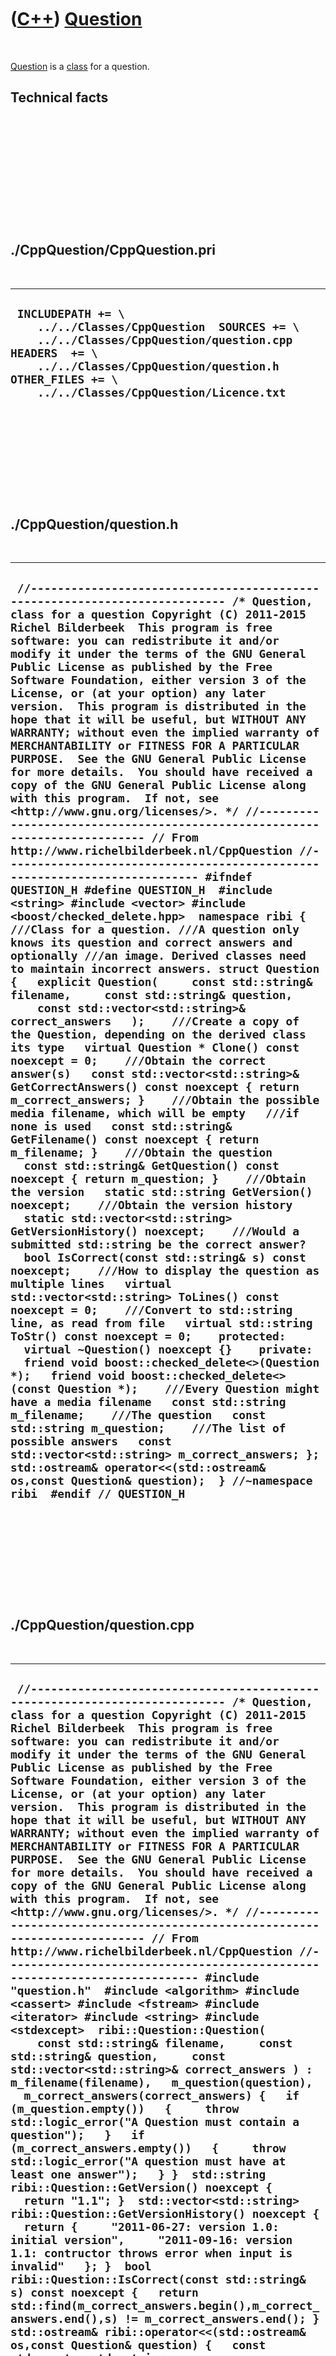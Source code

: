 
 

 

 

 

 

([C++](Cpp.md)) [Question](CppQuestion.md)
============================================

 

[Question](CppQuestion.md) is a [class](CppClass.md) for a question.

Technical facts
---------------

 

 

 

 

 

 

./CppQuestion/CppQuestion.pri
-----------------------------

 

  --------------------------------------------------------------------------------------------------------------------------------------------------------------------------------------------------------------------------------
  ` INCLUDEPATH += \     ../../Classes/CppQuestion  SOURCES += \     ../../Classes/CppQuestion/question.cpp  HEADERS  += \     ../../Classes/CppQuestion/question.h  OTHER_FILES += \     ../../Classes/CppQuestion/Licence.txt`
  --------------------------------------------------------------------------------------------------------------------------------------------------------------------------------------------------------------------------------

 

 

 

 

 

./CppQuestion/question.h
------------------------

 

  --------------------------------------------------------------------------------------------------------------------------------------------------------------------------------------------------------------------------------------------------------------------------------------------------------------------------------------------------------------------------------------------------------------------------------------------------------------------------------------------------------------------------------------------------------------------------------------------------------------------------------------------------------------------------------------------------------------------------------------------------------------------------------------------------------------------------------------------------------------------------------------------------------------------------------------------------------------------------------------------------------------------------------------------------------------------------------------------------------------------------------------------------------------------------------------------------------------------------------------------------------------------------------------------------------------------------------------------------------------------------------------------------------------------------------------------------------------------------------------------------------------------------------------------------------------------------------------------------------------------------------------------------------------------------------------------------------------------------------------------------------------------------------------------------------------------------------------------------------------------------------------------------------------------------------------------------------------------------------------------------------------------------------------------------------------------------------------------------------------------------------------------------------------------------------------------------------------------------------------------------------------------------------------------------------------------------------------------------------------------------------------------------------------------------------------------------------------------------------------------------------------------------------------------------------------------------------------------------------------------------------------------------------------------------------------------------------------------------------------------------------------------------------------------------------------------------------------------------------------------------------------------------------------------------------------------------------------------------------------------------------------------------------------------------------------------------
  ` //--------------------------------------------------------------------------- /* Question, class for a question Copyright (C) 2011-2015 Richel Bilderbeek  This program is free software: you can redistribute it and/or modify it under the terms of the GNU General Public License as published by the Free Software Foundation, either version 3 of the License, or (at your option) any later version.  This program is distributed in the hope that it will be useful, but WITHOUT ANY WARRANTY; without even the implied warranty of MERCHANTABILITY or FITNESS FOR A PARTICULAR PURPOSE.  See the GNU General Public License for more details.  You should have received a copy of the GNU General Public License along with this program.  If not, see <http://www.gnu.org/licenses/>. */ //--------------------------------------------------------------------------- // From http://www.richelbilderbeek.nl/CppQuestion //--------------------------------------------------------------------------- #ifndef QUESTION_H #define QUESTION_H  #include <string> #include <vector> #include <boost/checked_delete.hpp>  namespace ribi {  ///Class for a question. ///A question only knows its question and correct answers and optionally ///an image. Derived classes need to maintain incorrect answers. struct Question {   explicit Question(     const std::string& filename,     const std::string& question,     const std::vector<std::string>& correct_answers   );    ///Create a copy of the Question, depending on the derived class its type   virtual Question * Clone() const noexcept = 0;    ///Obtain the correct answer(s)   const std::vector<std::string>& GetCorrectAnswers() const noexcept { return m_correct_answers; }    ///Obtain the possible media filename, which will be empty   ///if none is used   const std::string& GetFilename() const noexcept { return m_filename; }    ///Obtain the question   const std::string& GetQuestion() const noexcept { return m_question; }    ///Obtain the version   static std::string GetVersion() noexcept;    ///Obtain the version history   static std::vector<std::string> GetVersionHistory() noexcept;    ///Would a submitted std::string be the correct answer?   bool IsCorrect(const std::string& s) const noexcept;    ///How to display the question as multiple lines   virtual std::vector<std::string> ToLines() const noexcept = 0;    ///Convert to std::string line, as read from file   virtual std::string ToStr() const noexcept = 0;    protected:   virtual ~Question() noexcept {}    private:   friend void boost::checked_delete<>(Question *);   friend void boost::checked_delete<>(const Question *);    ///Every Question might have a media filename   const std::string m_filename;    ///The question   const std::string m_question;    ///The list of possible answers   const std::vector<std::string> m_correct_answers; };  std::ostream& operator<<(std::ostream& os,const Question& question);  } //~namespace ribi  #endif // QUESTION_H`
  --------------------------------------------------------------------------------------------------------------------------------------------------------------------------------------------------------------------------------------------------------------------------------------------------------------------------------------------------------------------------------------------------------------------------------------------------------------------------------------------------------------------------------------------------------------------------------------------------------------------------------------------------------------------------------------------------------------------------------------------------------------------------------------------------------------------------------------------------------------------------------------------------------------------------------------------------------------------------------------------------------------------------------------------------------------------------------------------------------------------------------------------------------------------------------------------------------------------------------------------------------------------------------------------------------------------------------------------------------------------------------------------------------------------------------------------------------------------------------------------------------------------------------------------------------------------------------------------------------------------------------------------------------------------------------------------------------------------------------------------------------------------------------------------------------------------------------------------------------------------------------------------------------------------------------------------------------------------------------------------------------------------------------------------------------------------------------------------------------------------------------------------------------------------------------------------------------------------------------------------------------------------------------------------------------------------------------------------------------------------------------------------------------------------------------------------------------------------------------------------------------------------------------------------------------------------------------------------------------------------------------------------------------------------------------------------------------------------------------------------------------------------------------------------------------------------------------------------------------------------------------------------------------------------------------------------------------------------------------------------------------------------------------------------------------------------------

 

 

 

 

 

./CppQuestion/question.cpp
--------------------------

 

  ------------------------------------------------------------------------------------------------------------------------------------------------------------------------------------------------------------------------------------------------------------------------------------------------------------------------------------------------------------------------------------------------------------------------------------------------------------------------------------------------------------------------------------------------------------------------------------------------------------------------------------------------------------------------------------------------------------------------------------------------------------------------------------------------------------------------------------------------------------------------------------------------------------------------------------------------------------------------------------------------------------------------------------------------------------------------------------------------------------------------------------------------------------------------------------------------------------------------------------------------------------------------------------------------------------------------------------------------------------------------------------------------------------------------------------------------------------------------------------------------------------------------------------------------------------------------------------------------------------------------------------------------------------------------------------------------------------------------------------------------------------------------------------------------------------------------------------------------------------------------------------------------------------------------------------------------------------------------------------------------------------------------------------------------------------------------------------------------------------------------------------------------------------------------------------------------------------------------------------------------------------------------------------------------------------------------------------------------
  ` //--------------------------------------------------------------------------- /* Question, class for a question Copyright (C) 2011-2015 Richel Bilderbeek  This program is free software: you can redistribute it and/or modify it under the terms of the GNU General Public License as published by the Free Software Foundation, either version 3 of the License, or (at your option) any later version.  This program is distributed in the hope that it will be useful, but WITHOUT ANY WARRANTY; without even the implied warranty of MERCHANTABILITY or FITNESS FOR A PARTICULAR PURPOSE.  See the GNU General Public License for more details.  You should have received a copy of the GNU General Public License along with this program.  If not, see <http://www.gnu.org/licenses/>. */ //--------------------------------------------------------------------------- // From http://www.richelbilderbeek.nl/CppQuestion //--------------------------------------------------------------------------- #include "question.h"  #include <algorithm> #include <cassert> #include <fstream> #include <iterator> #include <string> #include <stdexcept>  ribi::Question::Question(     const std::string& filename,     const std::string& question,     const std::vector<std::string>& correct_answers ) : m_filename(filename),   m_question(question),   m_correct_answers(correct_answers) {   if (m_question.empty())   {     throw std::logic_error("A Question must contain a question");   }   if (m_correct_answers.empty())   {     throw std::logic_error("A question must have at least one answer");   } }  std::string ribi::Question::GetVersion() noexcept {   return "1.1"; }  std::vector<std::string> ribi::Question::GetVersionHistory() noexcept {   return {     "2011-06-27: version 1.0: initial version",     "2011-09-16: version 1.1: contructor throws error when input is invalid"   }; }  bool ribi::Question::IsCorrect(const std::string& s) const noexcept {   return std::find(m_correct_answers.begin(),m_correct_answers.end(),s) != m_correct_answers.end(); }  std::ostream& ribi::operator<<(std::ostream& os,const Question& question) {   const std::vector<std::string> v = question.ToLines();   std::copy(v.begin(),v.end(),std::ostream_iterator<std::string>(os,"\n"));   return os; }`
  ------------------------------------------------------------------------------------------------------------------------------------------------------------------------------------------------------------------------------------------------------------------------------------------------------------------------------------------------------------------------------------------------------------------------------------------------------------------------------------------------------------------------------------------------------------------------------------------------------------------------------------------------------------------------------------------------------------------------------------------------------------------------------------------------------------------------------------------------------------------------------------------------------------------------------------------------------------------------------------------------------------------------------------------------------------------------------------------------------------------------------------------------------------------------------------------------------------------------------------------------------------------------------------------------------------------------------------------------------------------------------------------------------------------------------------------------------------------------------------------------------------------------------------------------------------------------------------------------------------------------------------------------------------------------------------------------------------------------------------------------------------------------------------------------------------------------------------------------------------------------------------------------------------------------------------------------------------------------------------------------------------------------------------------------------------------------------------------------------------------------------------------------------------------------------------------------------------------------------------------------------------------------------------------------------------------------------------------------

 

 

 

 

 

 

